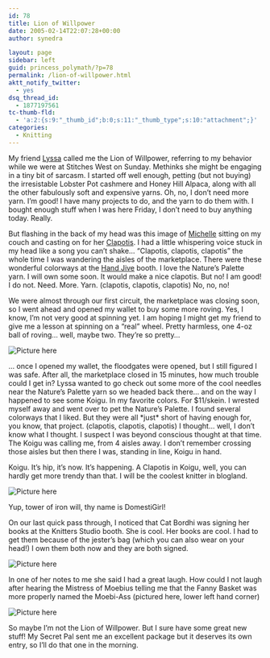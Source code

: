 ```yaml
---
id: 78
title: Lion of Willpower
date: 2005-02-14T22:07:28+00:00
author: synedra

layout: page
sidebar: left
guid: princess_polymath/?p=78
permalink: /lion-of-willpower.html
aktt_notify_twitter:
  - yes
dsq_thread_id:
  - 1877197561
tc-thumb-fld:
  - 'a:2:{s:9:"_thumb_id";b:0;s:11:"_thumb_type";s:10:"attachment";}'
categories:
  - Knitting
---
```

My friend [Lyssa](http://recklesscraft.blogspot.com) called me the Lion of Willpower, referring to my behavior while we were at Stitches West on Sunday. Methinks she might be engaging in a tiny bit of sarcasm. I started off well enough, petting (but not buying) the irresistable Lobster Pot cashmere and Honey Hill Alpaca, along with all the other fabulously soft and expensive yarns. Oh, no, I don&#8217;t need more yarn. I&#8217;m good! I have many projects to do, and the yarn to do them with. I bought enough stuff when I was here Friday, I don&#8217;t need to buy anything today. Really.
  
But flashing in the back of my head was this image of [Michelle](http://fickleknitterfiend.blogspot.com) sitting on my couch and casting on for her [Clapotis](http://fickleknitterfiend.blogspot.com/2005/02/it-had-to-be-ewe.html). I had a little whispering voice stuck in my head like a song you can&#8217;t shake&#8230; &#8220;Clapotis, clapotis, clapotis&#8221; the whole time I was wandering the aisles of the marketplace. There were these wonderful colorways at the [Hand Jive](http://www.handjiveknits.com/index.html) booth. I love the Nature&#8217;s Palette yarn. I will own some soon. It would make a nice clapotis. But no! I am good! I do not. Need. More. Yarn. (clapotis, clapotis, clapotis) No, no, no!
  
We were almost through our first circuit, the marketplace was closing soon, so I went ahead and opened my wallet to buy some more roving. Yes, I know, I&#8217;m not very good at spinning yet. I am hoping I might get my friend to give me a lesson at spinning on a &#8220;real&#8221; wheel. Pretty harmless, one 4-oz ball of roving&#8230; well, maybe two. They&#8217;re so pretty&#8230;
  
![Picture here](http://www.perlgoddess.com/blog/images/tencel_roving.jpg.jpg)
  
&#8230; once I opened my wallet, the floodgates were opened, but I still figured I was safe. After all, the marketplace closed in 15 minutes, how much trouble could I get in? Lyssa wanted to go check out some more of the cool needles near the Nature&#8217;s Palette yarn so we headed back there&#8230; and on the way I happened to see some Koigu. In my favorite colors. For $11/skein. I wrested myself away and went over to pet the Nature&#8217;s Palette. I found several colorways that I liked. But they were all \*just\* short of having enough for, you know, that project. (clapotis, clapotis, clapotis) I thought&#8230; well, I don&#8217;t know what I thought. I suspect I was beyond conscious thought at that time. The Koigu was calling me, from 4 aisles away. I don&#8217;t remember crossing those aisles but then there I was, standing in line, Koigu in hand.
  
Koigu. It&#8217;s hip, it&#8217;s now. It&#8217;s happening. A Clapotis in Koigu, well, you can hardly get more trendy than that. I will be the coolest knitter in blogland.
  
![Picture here](http://www.perlgoddess.com/blog/images/koigu.jpg)
  
Yup, tower of iron will, thy name is DomestiGirl!
  
On our last quick pass through, I noticed that Cat Bordhi was signing her books at the Knitters Studio booth. She is cool. Her books are cool. I had to get them because of the jester&#8217;s bag (which you can also wear on your head!) I own them both now and they are both signed.
  
![Picture here](http://www.perlgoddess.com/blog/images/books.jpg)
  
In one of her notes to me she said I had a great laugh. How could I not laugh after hearing the Mistress of Moebius telling me that the Fanny Basket was more properly named the Moebi-Ass (pictured here, lower left hand corner)
  
![Picture here](http://www.perlgoddess.com/blog/images/2nd.jpg)
  
So maybe I&#8217;m not the Lion of Willpower. But I sure have some great new stuff! My Secret Pal sent me an excellent package but it deserves its own entry, so I&#8217;ll do that one in the morning.